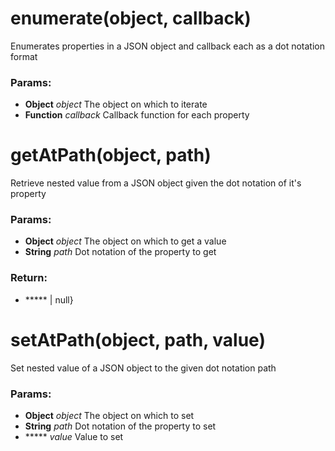 

<!-- Start src/enumerate-properties.coffee -->

# enumerate(object, callback)

Enumerates properties in a JSON object and callback
each as a dot notation format

### Params: 

* **Object** *object* The object on which to iterate
* **Function** *callback* Callback function for each property

# getAtPath(object, path)

Retrieve nested value from a JSON object given
the dot notation of it's property

### Params: 

* **Object** *object* The object on which to get a value
* **String** *path* Dot notation of the property to get

### Return:

* ***** | null}

# setAtPath(object, path, value)

Set nested value of a JSON object to the given
dot notation path

### Params: 

* **Object** *object* The object on which to set
* **String** *path* Dot notation of the property to set
* ***** *value* Value to set

<!-- End src/enumerate-properties.coffee -->

